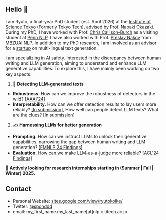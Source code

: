 ## Hello 👋
I am Ryuto, a final-year PhD student (est. April 2026) at the [Institute of Science Tokyo](https://www.isct.ac.jp/en) (Formerly Tokyo Tech), advised by Prof. [Naoaki Okazaki](https://www.chokkan.org/index.en.html). During my PhD, I have worked with Prof. [Chris Callison-Burch](https://www.cis.upenn.edu/~ccb/) as a visiting student at [Penn NLP](https://nlp.cis.upenn.edu/). I have also worked with Prof. [Preslav Nakov](https://mbzuai.ac.ae/study/faculty/preslav-nakov/) from [MBZUAI NLP](https://mbzuai.ac.ae/research-department/natural-language-processing-department/). In addition to my PhD research, I am involved as an advisor for a [startup](https://3keigo.com/) on multi-lingual text generation.


I am specializing in AI safety. Interested in the discrepancy between human writing and LLM generation, aiming to understand and enhance LLM generative capabilities. To explore this, I have mainly been working on two key aspects:
1.  🔎 **Detecting LLM-generated texts**
- **Robustness.** How can we improve the robustness of detectors in the wild? [[AAAI'24]](https://arxiv.org/pdf/2307.11729)
- **Interpretability.** How can we offer detection results to lay users more reliably?  [[In submission]](https://www.arxiv.org/pdf/2502.11336), How well can people detect LLM texts? What are the clues? [[In submission]](https://arxiv.org/pdf/2502.11614)
2. ✍️ **Harnessing LLMs for better generation**
- **Prompting.** How can we instruct LLMs to unlock their generative capabilities, narrowing the gap between human writing and LLM generation? [[EMNLP'24 Findings]](https://arxiv.org/pdf/2311.08369)
- **Evaluation.** How can we make LLM-as-a-judge more reliable? [[ACL'24 Findings]](https://arxiv.org/pdf/2402.15987)


📢 **Actively looking for research internships starting in (Summer | Fall | Winter) 2025.**

## Contact
- Personal Website: [sites.google.com/view/ryutokoike/](https://sites.google.com/view/ryutokoike/)
- Twitter: [@sponddd](https://x.com/sponddd)
- email: my_first_name.my_last_name[at]nlp.c.titech.ac.jp
